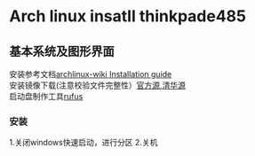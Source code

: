 # Arch linux insatll thinkpade485
## 基本系统及图形界面
 安装参考文档[archlinux-wiki Installation guide](https://wiki.archlinux.org/index.php/Installation_guide_(%E7%AE%80%E4%BD%93%E4%B8%AD%E6%96%87))  
 安装镜像下载(注意校验文件完整性）[官方源](https://archlinux.org/download/),[清华源](https://mirrors.tuna.tsinghua.edu.cn/)  
 启动盘制作工具[rufus](https://rufus.ie/)  
 ### 安装
 1.关闭windows快速启动，进行分区
 2.关机

